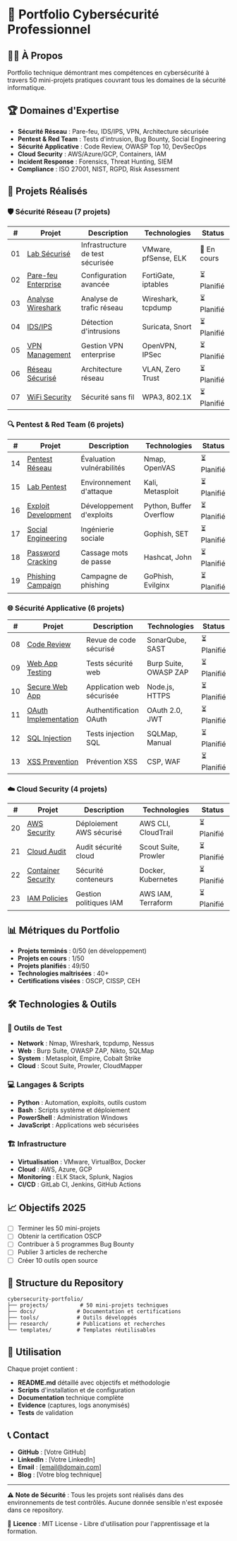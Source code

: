 # 🔐 Portfolio Cybersécurité Professionnel

## 👨‍💻 À Propos
Portfolio technique démontrant mes compétences en cybersécurité à travers 50 mini-projets pratiques couvrant tous les domaines de la sécurité informatique.

## 🏆 Domaines d'Expertise
- **Sécurité Réseau** : Pare-feu, IDS/IPS, VPN, Architecture sécurisée
- **Pentest & Red Team** : Tests d'intrusion, Bug Bounty, Social Engineering
- **Sécurité Applicative** : Code Review, OWASP Top 10, DevSecOps
- **Cloud Security** : AWS/Azure/GCP, Containers, IAM
- **Incident Response** : Forensics, Threat Hunting, SIEM
- **Compliance** : ISO 27001, NIST, RGPD, Risk Assessment

## 🚀 Projets Réalisés

### 🛡️ Sécurité Réseau (7 projets)
| # | Projet | Description | Technologies | Status |
|---|--------|-------------|--------------|---------|
| 01 | [Lab Sécurisé](./projects/01-home-lab-setup/) | Infrastructure de test sécurisée | VMware, pfSense, ELK | 🔄 En cours |
| 02 | [Pare-feu Enterprise](./projects/02-firewall-configuration/) | Configuration avancée | FortiGate, iptables | ⏳ Planifié |
| 03 | [Analyse Wireshark](./projects/03-wireshark-analysis/) | Analyse de trafic réseau | Wireshark, tcpdump | ⏳ Planifié |
| 04 | [IDS/IPS](./projects/04-ids-ips-implementation/) | Détection d'intrusions | Suricata, Snort | ⏳ Planifié |
| 05 | [VPN Management](./projects/05-vpn-configuration/) | Gestion VPN enterprise | OpenVPN, IPSec | ⏳ Planifié |
| 06 | [Réseau Sécurisé](./projects/06-secure-network-design/) | Architecture réseau | VLAN, Zero Trust | ⏳ Planifié |
| 07 | [WiFi Security](./projects/07-wireless-security/) | Sécurité sans fil | WPA3, 802.1X | ⏳ Planifié |

### 🔍 Pentest & Red Team (6 projets)
| # | Projet | Description | Technologies | Status |
|---|--------|-------------|--------------|---------|
| 14 | [Pentest Réseau](./projects/14-network-vulnerability-assessment/) | Évaluation vulnérabilités | Nmap, OpenVAS | ⏳ Planifié |
| 15 | [Lab Pentest](./projects/15-pentest-lab-setup/) | Environnement d'attaque | Kali, Metasploit | ⏳ Planifié |
| 16 | [Exploit Development](./projects/16-exploit-development/) | Développement d'exploits | Python, Buffer Overflow | ⏳ Planifié |
| 17 | [Social Engineering](./projects/17-social-engineering-simulation/) | Ingénierie sociale | Gophish, SET | ⏳ Planifié |
| 18 | [Password Cracking](./projects/18-password-cracking/) | Cassage mots de passe | Hashcat, John | ⏳ Planifié |
| 19 | [Phishing Campaign](./projects/19-phishing-simulation/) | Campagne de phishing | GoPhish, Evilginx | ⏳ Planifié |

### 🌐 Sécurité Applicative (6 projets)
| # | Projet | Description | Technologies | Status |
|---|--------|-------------|--------------|---------|
| 08 | [Code Review](./projects/08-secure-code-review/) | Revue de code sécurisé | SonarQube, SAST | ⏳ Planifié |
| 09 | [Web App Testing](./projects/09-web-app-security-testing/) | Tests sécurité web | Burp Suite, OWASP ZAP | ⏳ Planifié |
| 10 | [Secure Web App](./projects/10-secure-web-application/) | Application web sécurisée | Node.js, HTTPS | ⏳ Planifié |
| 11 | [OAuth Implementation](./projects/11-oauth-implementation/) | Authentification OAuth | OAuth 2.0, JWT | ⏳ Planifié |
| 12 | [SQL Injection](./projects/12-sql-injection-testing/) | Tests injection SQL | SQLMap, Manual | ⏳ Planifié |
| 13 | [XSS Prevention](./projects/13-xss-prevention/) | Prévention XSS | CSP, WAF | ⏳ Planifié |

### ☁️ Cloud Security (4 projets)
| # | Projet | Description | Technologies | Status |
|---|--------|-------------|--------------|---------|
| 20 | [AWS Security](./projects/20-aws-security-deployment/) | Déploiement AWS sécurisé | AWS CLI, CloudTrail | ⏳ Planifié |
| 21 | [Cloud Audit](./projects/21-cloud-security-audit/) | Audit sécurité cloud | Scout Suite, Prowler | ⏳ Planifié |
| 22 | [Container Security](./projects/22-container-security/) | Sécurité conteneurs | Docker, Kubernetes | ⏳ Planifié |
| 23 | [IAM Policies](./projects/23-iam-policy-management/) | Gestion politiques IAM | AWS IAM, Terraform | ⏳ Planifié |

## 📊 Métriques du Portfolio
- **Projets terminés** : 0/50 (en développement)
- **Projets en cours** : 1/50
- **Projets planifiés** : 49/50
- **Technologies maîtrisées** : 40+
- **Certifications visées** : OSCP, CISSP, CEH

## 🛠️ Technologies & Outils

### 🔧 Outils de Test
- **Network** : Nmap, Wireshark, tcpdump, Nessus
- **Web** : Burp Suite, OWASP ZAP, Nikto, SQLMap
- **System** : Metasploit, Empire, Cobalt Strike
- **Cloud** : Scout Suite, Prowler, CloudMapper

### 💻 Langages & Scripts
- **Python** : Automation, exploits, outils custom
- **Bash** : Scripts système et déploiement
- **PowerShell** : Administration Windows
- **JavaScript** : Applications web sécurisées

### 🏗️ Infrastructure
- **Virtualisation** : VMware, VirtualBox, Docker
- **Cloud** : AWS, Azure, GCP
- **Monitoring** : ELK Stack, Splunk, Nagios
- **CI/CD** : GitLab CI, Jenkins, GitHub Actions

## 📈 Objectifs 2025
- [ ] Terminer les 50 mini-projets
- [ ] Obtenir la certification OSCP
- [ ] Contribuer à 5 programmes Bug Bounty
- [ ] Publier 3 articles de recherche
- [ ] Créer 10 outils open source

## 📁 Structure du Repository
```
cybersecurity-portfolio/
├── projects/          # 50 mini-projets techniques
├── docs/             # Documentation et certifications
├── tools/            # Outils développés
├── research/         # Publications et recherches
└── templates/        # Templates réutilisables
```

## 🎯 Utilisation
Chaque projet contient :
- **README.md** détaillé avec objectifs et méthodologie
- **Scripts** d'installation et de configuration
- **Documentation** technique complète
- **Evidence** (captures, logs anonymisés)
- **Tests** de validation

## 📞 Contact
- **GitHub** : [Votre GitHub]
- **LinkedIn** : [Votre LinkedIn]
- **Email** : [email@domain.com]
- **Blog** : [Votre blog technique]

---

⚠️ **Note de Sécurité** : Tous les projets sont réalisés dans des environnements de test contrôlés. Aucune donnée sensible n'est exposée dans ce repository.

📜 **Licence** : MIT License - Libre d'utilisation pour l'apprentissage et la formation.
